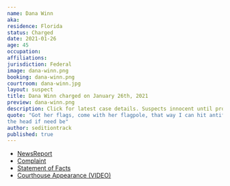 ```yaml
---
name: Dana Winn
aka:
residence: Florida
status: Charged
date: 2021-01-26
age: 45
occupation:
affiliations:
jurisdiction: Federal
image: dana-winn.png
booking: dana-winn.png
courtroom: dana-winn.jpg
layout: suspect
title: Dana Winn charged on January 26th, 2021
preview: dana-winn.png
description: Click for latest case details. Suspects innocent until proven guilty.
quote: "Got her flags, come with her flagpole, that way I can hit antifa in
the head if need be"
author: seditiontrack
published: true
---
```


- [NewsReport](https://www.thedailybeast.com/florida-couple-rachael-pert-and-dana-joe-winn-charged-in-capitol-riots)
- [Complaint](https://www.justice.gov/opa/page/file/1360796/download)
- [Statement of Facts](https://www.justice.gov/opa/page/file/1360796/download)
- [Courthouse Appearance (VIDEO)](https://www.actionnewsjax.com/news/local/clay-county/us-capitol-riots-middleburg-couple-granted-supervised-release-ran-out-federal-courthouse/RQCOMRARCRFMBHUEHMUQRASDRI/)
